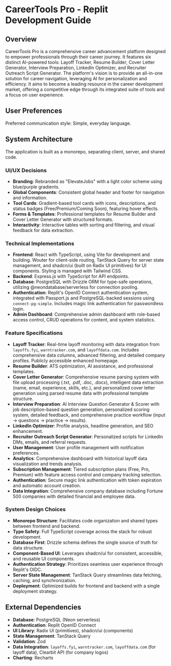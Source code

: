 # CareerTools Pro - Replit Development Guide

## Overview

CareerTools Pro is a comprehensive career advancement platform designed to empower professionals through their career journey. It features six distinct AI-powered tools: Layoff Tracker, Resume Builder, Cover Letter Generator, Interview Preparation, LinkedIn Optimizer, and Recruiter Outreach Script Generator. The platform's vision is to provide an all-in-one solution for career navigation, leveraging AI for personalization and efficiency. It aims to become a leading resource in the career development market, offering a competitive edge through its integrated suite of tools and a focus on user experience.

## User Preferences

Preferred communication style: Simple, everyday language.

## System Architecture

The application is built as a monorepo, separating client, server, and shared code.

### UI/UX Decisions
- **Branding**: Rebranded as "ElevateJobs" with a light color scheme using blue/purple gradients.
- **Global Components**: Consistent global header and footer for navigation and information.
- **Tool Cards**: Gradient-based tool cards with icons, descriptions, and status badges (Free/Premium/Coming Soon), featuring hover effects.
- **Forms & Templates**: Professional templates for Resume Builder and Cover Letter Generator with structured formats.
- **Interactivity**: Interactive tables with sorting and filtering, and visual feedback for data extraction.

### Technical Implementations
- **Frontend**: React with TypeScript, using Vite for development and building. Wouter for client-side routing, TanStack Query for server state management, and shadcn/ui (built on Radix UI primitives) for UI components. Styling is managed with Tailwind CSS.
- **Backend**: Express.js with TypeScript for API endpoints.
- **Database**: PostgreSQL with Drizzle ORM for type-safe operations, utilizing @neondatabase/serverless for connection pooling.
- **Authentication**: Replit's OpenID Connect authentication system, integrated with Passport.js and PostgreSQL-backed sessions using `connect-pg-simple`. Includes magic link authentication for passwordless login.
- **Admin Dashboard**: Comprehensive admin dashboard with role-based access control, CRUD operations for content, and system statistics.

### Feature Specifications
- **Layoff Tracker**: Real-time layoff monitoring with data integration from `layoffs.fyi`, `warntracker.com`, and `layoffdata.com`. Includes comprehensive data columns, advanced filtering, and detailed company profiles. Publicly accessible enhanced homepage.
- **Resume Builder**: ATS optimization, AI assistance, and professional templates.
- **Cover Letter Generator**: Comprehensive resume parsing system with file upload processing (.txt, .pdf, .doc, .docx), intelligent data extraction (name, email, experience, skills, etc.), and personalized cover letter generation using parsed resume data with professional template structure.
- **Interview Preparation**: AI Interview Question Generator & Scorer with job description-based question generation, personalized scoring system, detailed feedback, and comprehensive practice workflow (input → questions → practice → results).
- **LinkedIn Optimizer**: Profile analysis, headline generation, and SEO enhancement.
- **Recruiter Outreach Script Generator**: Personalized scripts for LinkedIn DMs, emails, and referral requests.
- **User Management**: User profile management with notification preferences.
- **Analytics**: Comprehensive dashboard with historical layoff data visualization and trends analysis.
- **Subscription Management**: Tiered subscription plans (Free, Pro, Premium) with feature access control and company tracking selection.
- **Authentication**: Secure magic link authentication with token expiration and automatic account creation.
- **Data Integration**: Comprehensive company database including Fortune 500 companies with detailed financial and employee data.

### System Design Choices
- **Monorepo Structure**: Facilitates code organization and shared types between frontend and backend.
- **Type Safety**: Full TypeScript coverage across the stack for robust development.
- **Database First**: Drizzle schema defines the single source of truth for data structure.
- **Component-Based UI**: Leverages shadcn/ui for consistent, accessible, and reusable UI components.
- **Authentication Strategy**: Prioritizes seamless user experience through Replit's OIDC.
- **Server State Management**: TanStack Query streamlines data fetching, caching, and synchronization.
- **Deployment**: Optimized builds for frontend and backend with a single deployment strategy.

## External Dependencies

- **Database**: PostgreSQL (Neon serverless)
- **Authentication**: Replit OpenID Connect
- **UI Library**: Radix UI (primitives), shadcn/ui (components)
- **State Management**: TanStack Query
- **Validation**: Zod
- **Data Integration**: `layoffs.fyi`, `warntracker.com`, `layoffdata.com` (for layoff data), Clearbit API (for company logos)
- **Charting**: Recharts